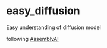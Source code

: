 # easy_diffusion

Easy understanding of diffusion model

following [AssemblyAI](https://www.assemblyai.com/blog/diffusion-models-for-machine-learning-introduction/)